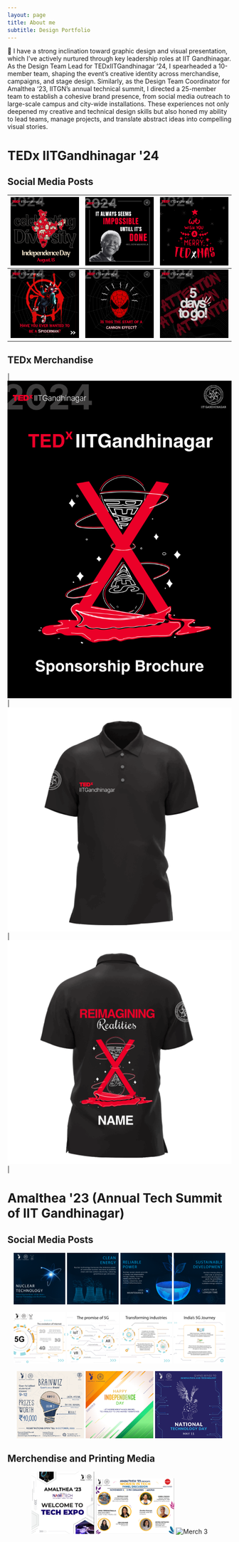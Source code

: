 ```yaml
---
layout: page
title: About me
subtitle: Design Portfolio
---
```


🎨 I have a strong inclination toward graphic design and visual presentation, which I’ve actively nurtured through key leadership roles at IIT Gandhinagar. As the Design Team Lead for TEDxIITGandhinagar ‘24, I spearheaded a 10-member team, shaping the event’s creative identity across merchandise, campaigns, and stage design. Similarly, as the Design Team Coordinator for Amalthea ‘23, IITGN’s annual technical summit, I directed a 25-member team to establish a cohesive brand presence, from social media outreach to large-scale campus and city-wide installations. These experiences not only deepened my creative and technical design skills but also honed my ability to lead teams, manage projects, and translate abstract ideas into compelling visual stories.

# TEDx IITGandhinagar '24

## Social Media Posts  

| ![Design 1](/assets/img/design1.png) | ![Design 2](/assets/img/design2.png) | ![Design 3](/assets/img/design3.png) |
|--------------------------------------|--------------------------------------|--------------------------------------|
| ![Design 4](/assets/img/design4.png) | ![Design 5](/assets/img/design5.png) | ![Design 7](/assets/img/design7.png) |

## TEDx Merchandise  

| <img src="/assets/img/design6.png" alt="brochure" width="2500"/> | ![Merch 1](/assets/img/merch1.png) | ![Merch 2](/assets/img/merch2.png) |

# Amalthea '23 (Annual Tech Summit of IIT Gandhinagar)

## Social Media Posts  
<p align="center">
  <img src="/assets/img/TT5_P1.png" alt="TT5 P1" width="23%">
  <img src="/assets/img/TT5_P2.png" alt="TT5 P2" width="23%">
  <img src="/assets/img/TT5_P3.png" alt="TT5 P3" width="23%">
  <img src="/assets/img/TT5_P4.png" alt="TT5 P4" width="23%">
</p>

<p align="center">
  <img src="/assets/img/TT7_01.png" alt="TT7 P1" width="23%">
  <img src="/assets/img/TT7_02.png" alt="TT7 P2" width="23%">
  <img src="/assets/img/TT7_03.png" alt="TT7 P3" width="23%">
  <img src="/assets/img/TT7_04.png" alt="TT7 P4" width="23%">
</p>

<p align="center">
  <img src="/assets/img/design11.png" alt="Design 11" width="30%">
  <img src="/assets/img/design9.png" alt="Design 9" width="30%">
  <img src="/assets/img/design10.png" alt="Design 10" width="30%">
</p>


## Merchendise and Printing Media  

<p align="center">
  <img src="/assets/img/design12.jpeg" alt="Design 12" width="28%">
  <img src="/assets/img/design13.png" alt="Design 13" width="35%">
  <img src="/assets/img/merch3.png" alt="Merch 3" width="28%">
</p>


